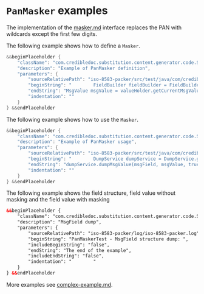 # `PanMasker` examples

The implementation of the [masker.md](../masking/masker.md) interface replaces the PAN with wildcards except the first few digits.

The following example shows how to define a `Masker`.
```Java
&&beginPlaceholder {
    "className": "com.credibledoc.substitution.content.generator.code.SourceContentGenerator",
    "description": "Example of PanMasker definition",
    "parameters": {
        "sourceRelativePath": "iso-8583-packer/src/test/java/com/credibledoc/iso8583packer/pan/PanMaskerTest.java",
        "beginString": "        FieldBuilder fieldBuilder = FieldBuilder.builder(MsgFieldType.VAL)",
        "endString": "MsgValue msgValue = valueHolder.getCurrentMsgValue();",
        "indentation": ""
    }
} &&endPlaceholder
```

The following example shows how to use the `Masker`.
```Java
&&beginPlaceholder {
    "className": "com.credibledoc.substitution.content.generator.code.SourceContentGenerator",
    "description": "Example of PanMasker usage",
    "parameters": {
        "sourceRelativePath": "iso-8583-packer/src/test/java/com/credibledoc/iso8583packer/pan/PanMaskerTest.java",
        "beginString": "        DumpService dumpService = DumpService.getInstance();",
        "endString": "dumpService.dumpMsgValue(msgField, msgValue, true);",
        "indentation": ""
    }
} &&endPlaceholder
```

The following example shows the field structure, field value without masking and the field value with masking
```XML
&&beginPlaceholder {
    "className": "com.credibledoc.substitution.content.generator.code.SourceContentGenerator",
    "description": "MsgField dump",
    "parameters": {
        "sourceRelativePath": "iso-8583-packer/log/iso-8583-packer.log",
        "beginString": "PanMaskerTest - MsgField structure dump: ",
        "includeBeginString": "false",
        "endString": "The end of the example",
        "includeEndString": "false",
        "indentation": "        "
    }
} &&endPlaceholder
```

More examples see [complex-example.md](../complex-example.md).